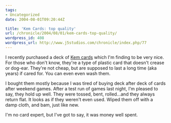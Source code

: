 ```yaml
---
tags:
- Uncategorized
date: 2004-08-01T09:20:44Z

title: 'Kem Cards: top quality'
url: /chronicle/2004/08/01/kem-cards-top-quality/
wordpress_id: 408
wordpress_url: http://www.j5studios.com/chronicle/index.php/77
---
```


I recently purchased a deck of <a href="http://kem-cards.com/">Kem cards</a> which I'm finding to be very nice.  For those who don't know, they're a type of plastic card that doesn't crease or dog-ear.  They're not cheap, but are supposed to last a long time (aka years) if cared for.  You can even even wash them.


I bought them mostly because I was tired of buying deck after deck of cards after weekend games.  After a test run of games last night, I'm pleased to say, they hold up well.  They were tossed, bent, rolled...and they always return flat.  It looks as if they weren't even used.  Wiped them off with a damp cloth, and bam, just like new.


I'm no card expert, but I've got to say, it was money well spent.

